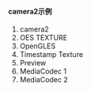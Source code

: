 #### camera2示例

1. camera2
2. OES TEXTURE
3. OpenGLES
4. Timestamp Texture
5. Preview
6. MediaCodec 1
7. MediaCodec 2
